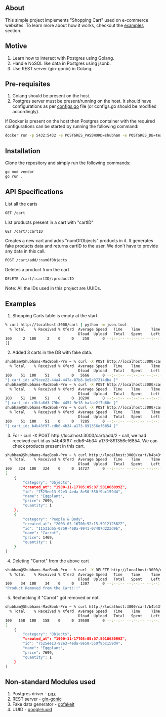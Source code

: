 ## About
This simple project implements "Shopping Cart" used on e-commerce websites. To learn more about how it works, checkout the [examples](README.md#examples) section.

## Motive
1. Learn how to interact with Postgres using Golang.
2. Handle NoSQL like data in Postgres using jsonb.
3. Use REST server (gin-gonic) in Golang.

## Pre-requisites
1. Golang should be present on the host.
2. Postgres server must be present/running on the host. It should have configurations as per [configs.go](./configs/configs.go) file (or configs.go should be modified accordingly).

If Docker is present on the host then Postgres container with the required configurations can be started by running the following command:
```bash
docker run -p 5432:5432 -e POSTGRES_PASSWORD=shubham -e POSTGRES_DB=test-db -d postgres
```

## Installation
Clone the repository and simply run the following commands:
```bash
go mod vendor
go run .
```

## API Specifications

List all the carts
```bash
GET /cart
```

List products present in a cart with "cartID"
```bash
GET /cart/:cartID
```

Creates a new cart and adds "numOfObjects" products in it. It generates fake products data and returns cartID to the user. We don't have to provide any data in this call.
```bash
POST /cart/add/:numOfObjects
```

Deletes a product from the cart
```bash
DELETE /cart/:cartID/:productID
```

Note: All the IDs used in this project are UUIDs.

## Examples

1. Shopping Carts table is empty at the start.
```bash
% curl http://localhost:3000/cart | python -m json.tool
  % Total    % Received % Xferd  Average Speed   Time    Time     Time  Current
                                 Dload  Upload   Total   Spent    Left  Speed
100     2  100     2    0     0    250      0 --:--:-- --:--:-- --:--:--   250
[]
```

2. Added 3 carts in the DB with fake data.
```bash
shubham@Shubhams-MacBook-Pro ~ % curl -X POST http://localhost:3000/cart/add/3 | python -m json.tool
  % Total    % Received % Xferd  Average Speed   Time    Time     Time  Current
                                 Dload  Upload   Total   Spent    Left  Speed
100    51  100    51    0     0   5666      0 --:--:-- --:--:-- --:--:--  5666
"{ cart_id: a79cee22-44a4-447a-87b8-8e5c07214dba }"
shubham@Shubhams-MacBook-Pro ~ % curl -X POST http://localhost:3000/cart/add/1 | python -m json.tool
  % Total    % Received % Xferd  Average Speed   Time    Time     Time  Current
                                 Dload  Upload   Total   Spent    Left  Speed
100    51  100    51    0     0  10200      0 --:--:-- --:--:-- --:--:-- 10200
"{ cart_id: c3bfa6d3-79be-445f-9e18-bafae2f7b60e }"
shubham@Shubhams-MacBook-Pro ~ % curl -X POST http://localhost:3000/cart/add/2 | python -m json.tool
  % Total    % Received % Xferd  Average Speed   Time    Time     Time  Current
                                 Dload  Upload   Total   Spent    Left  Speed
100    51  100    51    0     0   7285      0 --:--:-- --:--:-- --:--:--  7285
"{ cart_id: b4b43f97-cdb6-4b34-a173-891356ef6854 }"
```

3. For - curl -X POST http://localhost:3000/cart/add/2 - call, we had received cart id as b4b43f97-cdb6-4b34-a173-891356ef6854. We can check products present in this cart.
```bash
shubham@Shubhams-MacBook-Pro ~ % curl http://localhost:3000/cart/b4b43f97-cdb6-4b34-a173-891356ef6854 | python -m json.tool
  % Total    % Received % Xferd  Average Speed   Time    Time     Time  Current
                                 Dload  Upload   Total   Spent    Left  Speed
100   324  100   324    0     0  14727      0 --:--:-- --:--:-- --:--:-- 15428
[
    {
        "category": "Objects",
        "created_at": "1900-11-17T05:05:07.501868099Z",
        "id": "7525ee13-92e3-4eda-8e50-550f9bc159d4",
        "name": "Eggplant",
        "price": 7699,
        "quantity": 1
    },
    {
        "category": "People & Body",
        "created_at": "2003-05-16T00:52:15.591212582Z",
        "id": "11531d65-0759-460a-9941-07407d223d9b",
        "name": "Carrot",
        "price": 1469,
        "quantity": 1
    }
]
```

4. Deleting "Carrot" from the above cart
```bash
shubham@Shubhams-MacBook-Pro ~ % curl -X DELETE http://localhost:3000/cart/b4b43f97-cdb6-4b34-a173-891356ef6854/11531d65-0759-460a-9941-07407d223d9b | python -m json.tool 
  % Total    % Received % Xferd  Average Speed   Time    Time     Time  Current
                                 Dload  Upload   Total   Spent    Left  Speed
100    34  100    34    0     0   1307      0 --:--:-- --:--:-- --:--:--  1307
"Product Removed from the Cart!!!"
```

5. Rechecking if "Carrot" got removed or not.
```bash
shubham@Shubhams-MacBook-Pro ~ % curl http://localhost:3000/cart/b4b43f97-cdb6-4b34-a173-891356ef6854 | python -m json.tool
  % Total    % Received % Xferd  Average Speed   Time    Time     Time  Current
                                 Dload  Upload   Total   Spent    Left  Speed
100   158  100   158    0     0  39500      0 --:--:-- --:--:-- --:--:-- 39500
[
    {
        "category": "Objects",
        "created_at": "1900-11-17T05:05:07.501868099Z",
        "id": "7525ee13-92e3-4eda-8e50-550f9bc159d4",
        "name": "Eggplant",
        "price": 7699,
        "quantity": 1
    }
]
```

## Non-standard Modules used
1. Postgres driver - [pgx](github.com/jackc/pgx)
2. REST server - [gin-gonic](github.com/gin-gonic/gin)
3. Fake data generator - [gofakeit](github.com/brianvoe/gofakeit)
4. UUID - [google/uuid](github.com/google/uuid)
